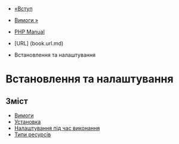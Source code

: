 - [«Вступ](intro.url.md)
- [Вимоги »](url.requirements.md)

- [PHP Manual](index.md)
- [URL] (book.url.md)
-   Встановлення та налаштування

# Встановлення та налаштування

## Зміст

- [Вимоги](url.requirements.md)
- [Установка](url.installation.md)
- [Налаштування під час виконання](url.configuration.md)
- [Типи ресурсів](url.resources.md)
